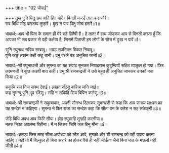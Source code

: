 +++
title = "02 चौपाई"

+++
तुम्ह पुनि पितु सम अति हित मोरें। बिनती करउँ तात कर जोरें॥  
सब बिधि सोइ करतब्य तुम्हारें। दुख न पाव पितु सोच हमारें॥1॥  

भावार्थ:-आप भी पिता के समान ही मेरे बडे हितैषी हैं। हे तात! मैं हाथ जोडकर आप से विनती करता हूँ कि आपका भी सब प्रकार से वही कर्तव्य है, जिसमें पिताजी हम लोगों के सोच में दुःख न पावें॥1॥  

सुनि रघुनाथ सचिव सम्बादू। भयउ सपरिजन बिकल निषादू॥  
पुनि कछु लखन कही कटु बानी। प्रभु बरजे बड अनुचित जानी॥2॥  

भावार्थ:-श्री रघुनाथजी और सुमन्त्र का यह संवाद सुनकर निषादराज कुटुम्बियों सहित व्याकुल हो गया। फिर लक्ष्मणजी ने कुछ कडवी बात कही। प्रभु श्री रामचन्द्रजी ने उसे बहुत ही अनुचित जानकर उनको मना किया॥2॥  

सकुचि राम निज सपथ देवाई। लखन सँदेसु कहिअ जनि जाई॥  
कह सुमन्त्रु पुनि भूप सँदेसू। सहि न सकिहि सिय बिपिन कलेसू॥3॥  

भावार्थ:-श्री रामचन्द्रजी ने सकुचाकर, अपनी सौगन्ध दिलाकर सुमन्त्रजी से कहा कि आप जाकर लक्ष्मण का यह सन्देश न कहिएगा। सुमन्त्र ने फिर राजा का सन्देश कहा कि सीता वन के क्लेश न सह सकेङ्गी॥3॥  

जेहि बिधि अवध आव फिरि सीया। होइ रघुबरहि तुम्हहि करनीया॥  
नतरु निपट अवलम्ब बिहीना। मैं न जिअब जिमि जल बिनु मीना॥4॥  

भावार्थ:-अतएव जिस तरह सीता अयोध्या को लौट आवें, तुमको और श्री रामचन्द्र को वही उपाय करना चाहिए। नहीं तो मैं बिल्कुल ही बिना सहारे का होकर वैसे ही नहीं जीऊँगा जैसे बिना जल के मछली नहीं जीती॥4॥  
